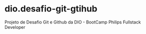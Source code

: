 # dio.desafio-git-gtihub
Projeto de Desafio Git e Github da DIO - BootCamp Philips Fullstack Developer
